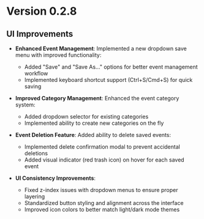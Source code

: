 # Version 0.2.8

## UI Improvements

- **Enhanced Event Management**: Implemented a new dropdown save menu with improved functionality:
  - Added "Save" and "Save As..." options for better event management workflow
  - Implemented keyboard shortcut support (Ctrl+S/Cmd+S) for quick saving

- **Improved Category Management**: Enhanced the event category system:
  - Added dropdown selector for existing categories
  - Implemented ability to create new categories on the fly

- **Event Deletion Feature**: Added ability to delete saved events:
  - Implemented delete confirmation modal to prevent accidental deletions
  - Added visual indicator (red trash icon) on hover for each saved event

- **UI Consistency Improvements**:
  - Fixed z-index issues with dropdown menus to ensure proper layering
  - Standardized button styling and alignment across the interface
  - Improved icon colors to better match light/dark mode themes 